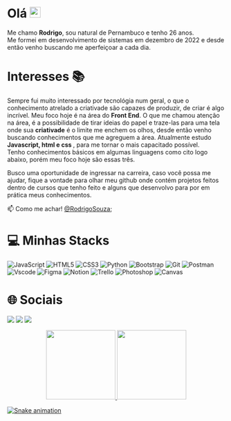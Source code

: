 # Olá <img src="https://media.giphy.com/media/hvRJCLFzcasrR4ia7z/giphy.gif" width="25px">

  Me chamo <strong>Rodrigo</strong>, sou natural de Pernambuco e tenho 26 anos.<br/>
  Me formei em desenvolvimento de sistemas em dezembro de 2022 e desde então venho buscando me aperfeiçoar a cada dia.

#  Interesses 📚
Sempre fui muito interessado por tecnológia num geral, o que o conhecimento atrelado a criativade são capazes de produzir, de criar é algo incrível. Meu foco hoje é na área do <strong>Front End</strong>. O que me chamou atenção na área, é a possibilidade de tirar ideias do papel e traze-las para uma tela onde sua <strong>criativade</strong> é o limite me enchem os olhos, desde então venho buscando conhecimentos que me agreguem a área. Atualmente estudo <strong>Javascript, html e css </strong>, para me tornar o mais capacitado possível. <br/> Tenho conhecimentos básicos em algumas linguagens como cito logo abaixo, porém meu foco hoje são essas três.

Busco uma oportunidade de ingressar na carreira, caso você possa me ajudar, fique a vontade para olhar meu github onde contém projetos feitos dentro de cursos que tenho feito e alguns que desenvolvo para por em prática meus conhecimentos.

📫 Como me achar! [@RodrigoSouza](https://www.linkedin.com/in/rodrigoo-maciell/);
 
 # 💻 Minhas Stacks
![JavaScript](https://img.shields.io/badge/javascript-DAA520.svg?style=for-the-badge&logo=javascript&logoColor=%23F7DF1E) 
![HTML5](https://img.shields.io/badge/html5-%23E34F26.svg?style=for-the-badge&logo=html5&logoColor=white) 
![CSS3](https://img.shields.io/badge/css3-%231572B6.svg?style=for-the-badge&logo=css3&logoColor=white) 
![Python](https://img.shields.io/badge/python-%23323330.svg?style=for-the-badge&logo=python&logoColor=%23F7DF1E)
![Bootstrap](https://img.shields.io/badge/bootstrap-8A2BE2.svg?style=for-the-badge&logo=bootstrap&logoColor=white)
![Git](https://img.shields.io/badge/Git-CD5C5C.svg?style=for-the-badge&logo=git&logoColor=white) 
![Postman](https://img.shields.io/badge/Postman-FF6C37?style=for-the-badge&logo=postman&logoColor=white)
![Vscode](https://img.shields.io/badge/Vscode-%23026AA7.svg?style=for-the-badge&logo=Vscode&logoColor=white)
![Figma](https://img.shields.io/badge/Figma-%23000000.svg?style=for-the-badge&logo=figma&logoColor=white) 
![Notion](https://img.shields.io/badge/Notion-%23000000.svg?style=for-the-badge&logo=notion&logoColor=white)
![Trello](https://img.shields.io/badge/Trello-%23026AA7.svg?style=for-the-badge&logo=Trello&logoColor=white)
![Photoshop](https://img.shields.io/badge/photoshop-008B8B.svg?style=for-the-badge&logo=photoshop&logoColor=white)
![Canvas](https://img.shields.io/badge/Canvas-%23026AA7.svg?style=for-the-badge&logo=Canvas&logoColor=white)

 # 🌐 Sociais
  <a href="https://www.instagram.com/rodrigo.souzaa_" target="_blank"><img src="https://img.shields.io/badge/-Instagram-%23E4405F?style=for-the-badge&logo=instagram&logoColor=white" target="_blank"></a>
   <a href="https://www.linkedin.com/in/rodrigoo-maciell/" target="_blank"><img src="https://img.shields.io/badge/-LinkedIn-%230077B5?style=for-the-badge&logo=linkedin&logoColor=white" target="_blank"></a>
  <a href = "mailto:contato.rodrigoom@gmail.com"><img src="https://img.shields.io/badge/-Gmail-%23333?style=for-the-badge&logo=gmail&logoColor=white" target="_blank"></a>

<div align="center">
  <a href="https://github.com/RodrigoSouzza">
  <img height="160em" src="https://github-readme-stats.vercel.app/api?username=RodrigoSouzza&show_icons=true&theme=dark&include_all_commits=true&count_private=true"/>
  <img height="160em" src="https://github-readme-stats.vercel.app/api/top-langs/?username=RodrigoSouzza&layout=compact&langs_count=7&theme=dark"/>
</div>   
 
  ![Snake animation](https://github.com/RodrigoSouzza/RodrigoSouzza/blob/output/github-contribution-grid-snake.svg)
 
